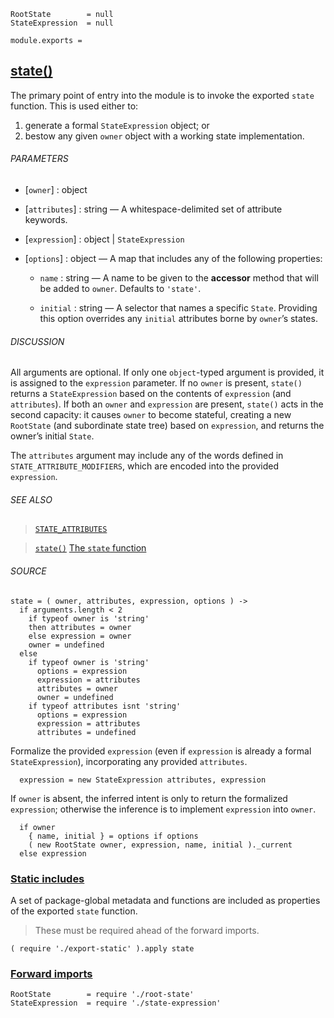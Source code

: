     RootState        = null
    StateExpression  = null

    module.exports =



## [state()](#state-function)

The primary point of entry into the module is to invoke the exported `state`
function. This is used either to:

1. generate a formal `StateExpression` object; or
2. bestow any given `owner` object with a working state implementation.

###### PARAMETERS

* [`owner`] : object

* [`attributes`] : string — A whitespace-delimited set of attribute keywords.

* [`expression`] : object | `StateExpression`

* [`options`] : object — A map that includes any of the following properties:

  * `name` : string — A name to be given to the **accessor** method that will
    be added to `owner`. Defaults to `'state'`.

  * `initial` : string — A selector that names a specific `State`. Providing
    this option overrides any `initial` attributes borne by `owner`’s states.

###### DISCUSSION

All arguments are optional. If only one `object`-typed argument is provided,
it is assigned to the `expression` parameter. If no `owner` is present,
`state()` returns a `StateExpression` based on the contents of `expression`
(and `attributes`). If both an `owner` and `expression` are present, `state()`
acts in the second capacity: it causes `owner` to become stateful, creating a
new `RootState` (and subordinate state tree) based on `expression`, and returns
the owner’s initial `State`.

The `attributes` argument may include any of the words defined in
`STATE_ATTRIBUTE_MODIFIERS`, which are encoded into the provided `expression`.

###### SEE ALSO

> [`STATE_ATTRIBUTES`](./export-static.html#bit-field-enums--state-attributes)

> [`state()`](/api/#state-function)
> [The `state` function](/docs/#getting-started--the-state-function)

###### SOURCE

    state = ( owner, attributes, expression, options ) ->
      if arguments.length < 2
        if typeof owner is 'string'
        then attributes = owner
        else expression = owner
        owner = undefined
      else
        if typeof owner is 'string'
          options = expression
          expression = attributes
          attributes = owner
          owner = undefined
        if typeof attributes isnt 'string'
          options = expression
          expression = attributes
          attributes = undefined

Formalize the provided `expression` (even if `expression` is already a formal
`StateExpression`), incorporating any provided `attributes`.

      expression = new StateExpression attributes, expression

If `owner` is absent, the inferred intent is only to return the formalized
`expression`; otherwise the inference is to implement `expression` into
`owner`.

      if owner
        { name, initial } = options if options
        ( new RootState owner, expression, name, initial )._current
      else expression



### [Static includes](#state-function--static-includes)

A set of package-global metadata and functions are included as properties of
the exported `state` function.

> These must be required ahead of the forward imports.

    ( require './export-static' ).apply state



### [Forward imports](#state-function--forward-imports)

    RootState        = require './root-state'
    StateExpression  = require './state-expression'
